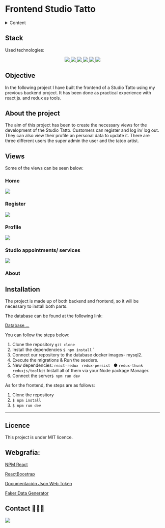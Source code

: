 # Frontend Studio Tatto

<details>
  <summary>Content</summary>
  <ol>
    <li><a href="#stack">Stack</a></li>
    <li><a href="#objective-">Objective</a></li>
    <li><a href="#about-the-project-🔎">About the project</a></li>
    <li><a href="#views">Views</a></li>
    <li><a href="#installation">Installation</a></li>
    <li><a href="#webgrafia">Webgrafia</a></li>
    <li><a href="#licence">Licence</a></li>
   <li><a href="#contacto">Contact</a></li>
  </ol>
</details>

## Stack

Used technologies:

<div align="center">

<a href="https://www.reactjs.com/">
    <img src= "https://img.shields.io/badge/React-20232A?style=for-the-badge&logo=react&logoColor=61DAFB"/>
</a>
 <a href="https://redux.js.org/">
    <img src= "https://user-images.githubusercontent.com/121863208/227808568-89a147ae-a047-4b1c-8065-9de44bd9bcb2.svg"/>
</a>
<a href="https://nodejs.org/en">
    <img src= "https://user-images.githubusercontent.com/121863208/227808607-7170e528-cc5d-4a04-a7ec-edfad90e2a1e.svg"/>
</a>
<a href="https://react-bootstrap.github.io/">
    <img src= "https://user-images.githubusercontent.com/121863208/227808594-021a15ab-7e14-454b-b977-4a5ade8287ed.svg"/>
</a>
<a href="https://developer.mozilla.org/es/docs/Web/CSS">
    <img src= "https://user-images.githubusercontent.com/121863208/227808642-a8dcfecb-74b9-4796-8b2b-7bfe5cf1b4ba.svg"/>
</a>
<a href="https://nextjs.org/">
    <img src= "https://user-images.githubusercontent.com/121863208/227808660-c8b59b3d-34bd-446f-83e1-8157f5a09b98.svg"/>
</a>
</div>

## Objective

In the following project I have built the frontend of a Studio Tatto using my previous backend project. It has been done as practical experience with react js. and redux as tools.

## About the project

The aim of this project has been to create the necessary views for the development of the Studio Tatto. Customers can register and log in/ log out.
They can also view their profile an personal data to update it. There are three different users the super admin the user and the tatoo artist.

## Views

Some of the views can be seen below:

### Home

<img src="#">

### Register

<img src="#">

### Profile

<img src="#">

### Studio appointments/ services

<img src="#">

### About

## Installation

The project is made up of both backend and frontend, so it will be necessary to install both parts.

The database can be found at the following link:

[Database....]()

You can follow the steps below:

1. Clone the repository `git clone`
2. Install the dependencies `$ npm install` `
3. Connect our repository to the database docker images- mysql2.
4. Execute the migrations & Run the seeders.
5. New dependencies: `react-redux ` `redux-persist ` ● `redux-thunk `
   ` reduxjs/toolkit` Install all of them via your Node package Manager.
6. Connect the server`$ npm run dev`

As for the frontend, the steps are as follows:

1. Clone the repository
2. `$ npm install`
3. `$ npm run dev`

---

## Licence

This project is under MIT licence.

## Webgrafia:

<a href="https://www.npmjs.com/package/react" target="_blank"> NPM React </a>

<a href="https://react-bootstrap.netlify.app/" target="_blank"> ReactBoostrap </a>

<a href="https://jwt.io/" target="_blank"> Documentación Json Web Token</a>

<a href="https://fakerjs.dev/" target="_blank"> Faker Data Generator </a>

## Contact 👩🏽‍💻

<a href="https://www.linkedin.com/in/marissarico" target="_blank"> <img src="https://img.shields.io/badge/-LinkedIn-%230077B5?style=for-the-badge&logo=linkedin&logoColor=white" target="_blank"></a>
